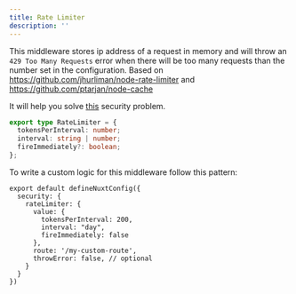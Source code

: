 ```yaml
---
title: Rate Limiter
description: ''
---
```


This middleware stores ip address of a request in memory and will throw an `429 Too Many Requests` error when there will be too many requests than the number set in the configuration. Based on <https://github.com/jhurliman/node-rate-limiter> and <https://github.com/ptarjan/node-cache>

It will help you solve [this](https://cheatsheetseries.owasp.org/cheatsheets/Nodejs_Security_Cheat_Sheet.html#take-precautions-against-brute-forcing) security problem.

```ts
export type RateLimiter = {
  tokensPerInterval: number;
  interval: string | number;
  fireImmediately?: boolean;
};
```

To write a custom logic for this middleware follow this pattern:

```js{}[nuxt.config.ts]
export default defineNuxtConfig({
  security: {
    rateLimiter: {
      value: {
        tokensPerInterval: 200,
        interval: "day",
        fireImmediately: false
      },
      route: '/my-custom-route',
      throwError: false, // optional
    }
  }
})
```
